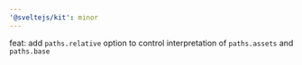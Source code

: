 ```yaml
---
'@sveltejs/kit': minor
---
```


feat: add `paths.relative` option to control interpretation of `paths.assets` and `paths.base`
